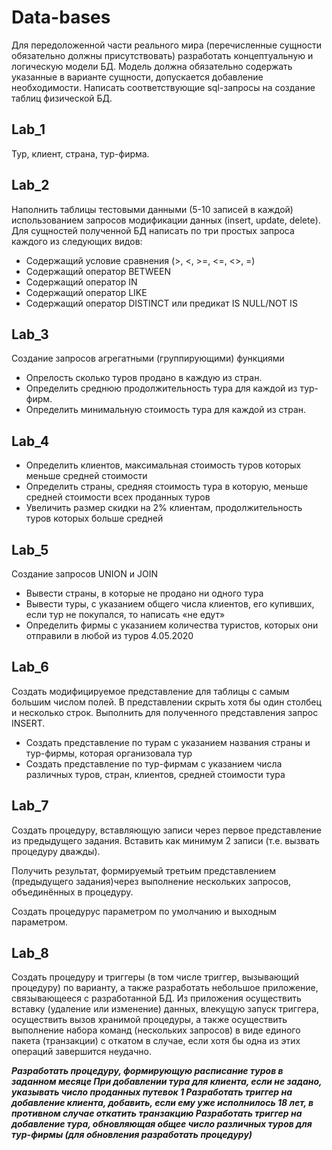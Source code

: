 # Data-bases
Для передоложенной части реального мира (перечисленные сущности обязательно должны присутствовать) разработать концептуальную и логическую модели БД. Модель должна обязательно содержать указанные в варианте сущности, допускается добавление необходимости. Написать соответствующие sql-запросы на создание таблиц физической БД.

## Lab_1
Тур, клиент, страна, тур-фирма.

## Lab_2
Наполнить таблицы тестовыми данными (5-10 записей в каждой) использованием запросов модификации данных (insert, update, delete). Для сущностей полученной БД написать по три простых запроса каждого из следующих видов:
- Содержащий условие сравнения (>, <, >=, <=, <>, =)
- Содержащий оператор BETWEEN
- Содержащий оператор IN
- Содержащий оператор LIKE
- Содержащий оператор DISTINCT или предикат IS NULL/NOT IS

## Lab_3
Создание запросов агрегатными (группирующими) функциями
- Опрелость сколько туров продано в каждую из стран.
- Определить среднюю продолжительность тура для каждой из тур-фирм.
- Определить минимальную стоимость тура для каждой из стран.

## Lab_4
 - Определить клиентов, максимальная стоимость туров которых меньше
средней стоимости
- Определить страны, средняя стоимость тура в которую, меньше средней
стоимости всех проданных туров
- Увеличить размер скидки на 2% клиентам, продолжительность туров
которых больше средней

## Lab_5
Создание запросов UNION и JOIN
- Вывести страны, в которые не продано ни одного тура
- Вывести туры, с указанием общего числа клиентов, его купивших,
если тур не покупался, то написать «не едут»
- Определить фирмы с указанием количества туристов, которых они
отправили в любой из туров 4.05.2020

## Lab_6
Создать модифицируемое представление для таблицы с самым большим числом полей. В представлении скрыть хотя бы один столбец и несколько строк. Выполнить для полученного представления запрос INSERT.

- Создать представление по турам с указанием названия страны и
тур-фирмы, которая организовала тур
- Создать представление по тур-фирмам с указанием числа
различных туров, стран, клиентов, средней стоимости тура

## Lab_7
Создать процедуру, вставляющую записи через первое представление из предыдущего задания. Вставить как минимум 2 записи (т.е. вызвать процедуру дважды).

Получить результат, формируемый третьим представлением (предыдущего задания)через выполнение нескольких запросов, объединённых в процедуру.

Создать процедурус параметром по умолчанию и выходным параметром.

## Lab_8
Создать процедуру и триггеры (в том числе триггер, вызывающий
процедуру) по варианту, а также разработать небольшое приложение,
связывающееся с разработанной БД. Из приложения осуществить вставку
(удаление или изменение) данных, влекущую запуск триггера, осуществить
вызов хранимой процедуры, а также осуществить выполнение набора
команд (нескольких запросов) в виде единого пакета (транзакции) с откатом
в случае, если хотя бы одна из этих операций завершится неудачно.

***Разработать процедуру, формирующую расписание туров в
заданном месяце
При добавлении тура для клиента, если не задано, указывать число
проданных путевок 1
Разработать триггер на добавление клиента, добавить, если ему
уже исполнилось 18 лет, в противном случае откатить транзакцию
Разработать триггер на добавление тура, обновляющая общее
число различных туров для тур-фирмы (для обновления
разработать процедуру)***
